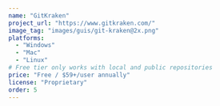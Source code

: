 ```yaml
---
name: "GitKraken"
project_url: "https://www.gitkraken.com/"
image_tag: "images/guis/git-kraken@2x.png"
platforms:
  - "Windows"
  - "Mac"
  - "Linux"
# Free tier only works with local and public repositories
price: "Free / $59+/user annually"
license: "Proprietary"
order: 5
---
```

